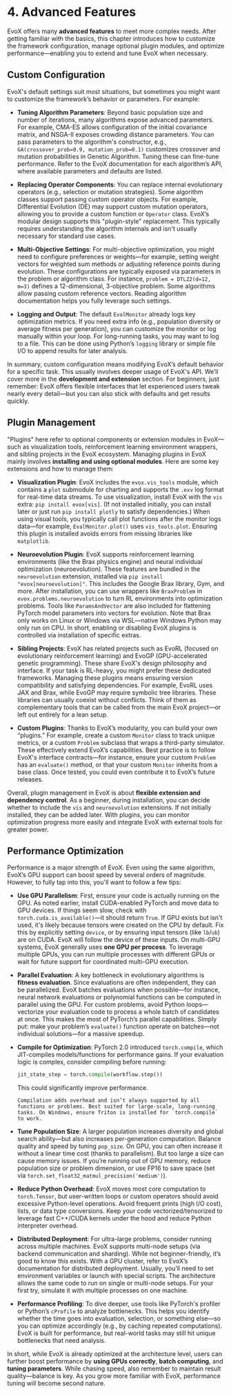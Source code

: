 # 4. Advanced Features

EvoX offers many **advanced features** to meet more complex needs. After getting familiar with the basics, this chapter introduces how to customize the framework configuration, manage optional plugin modules, and optimize performance—enabling you to extend and tune EvoX when necessary.

## Custom Configuration

EvoX's default settings suit most situations, but sometimes you might want to customize the framework’s behavior or parameters. For example:

- **Tuning Algorithm Parameters**: Beyond basic population size and number of iterations, many algorithms expose advanced parameters. For example, CMA-ES allows configuration of the initial covariance matrix, and NSGA-II exposes crowding distance parameters. You can pass parameters to the algorithm's constructor, e.g., `GA(crossover_prob=0.9, mutation_prob=0.1)` customizes crossover and mutation probabilities in Genetic Algorithm. Tuning these can fine-tune performance. Refer to the EvoX documentation for each algorithm’s API, where available parameters and defaults are listed.

- **Replacing Operator Components**: You can replace internal evolutionary operators (e.g., selection or mutation strategies). Some algorithm classes support passing custom operator objects. For example, Differential Evolution (DE) may support custom mutation operators, allowing you to provide a custom function or `Operator` class. EvoX’s modular design supports this "plugin-style" replacement. This typically requires understanding the algorithm internals and isn't usually necessary for standard use cases.

- **Multi-Objective Settings**: For multi-objective optimization, you might need to configure preferences or weights—for example, setting weight vectors for weighted sum methods or adjusting reference points during evolution. These configurations are typically exposed via parameters in the problem or algorithm class. For instance, `problem = DTLZ2(d=12, m=3)` defines a 12-dimensional, 3-objective problem. Some algorithms allow passing custom reference vectors. Reading algorithm documentation helps you fully leverage such settings.

- **Logging and Output**: The default `EvalMonitor` already logs key optimization metrics. If you need extra info (e.g., population diversity or average fitness per generation), you can customize the monitor or log manually within your loop. For long-running tasks, you may want to log to a file. This can be done using Python’s `logging` library or simple file I/O to append results for later analysis.

In summary, custom configuration means modifying EvoX’s default behavior for a specific task. This usually involves deeper usage of EvoX's API. We’ll cover more in the **development and extension** section. For beginners, just remember: EvoX offers flexible interfaces that let experienced users tweak nearly every detail—but you can also stick with defaults and get results quickly.

## Plugin Management

"Plugins" here refer to optional components or extension modules in EvoX—such as visualization tools, reinforcement learning environment wrappers, and sibling projects in the EvoX ecosystem. Managing plugins in EvoX mainly involves **installing and using optional modules**. Here are some key extensions and how to manage them:

- **Visualization Plugin**: EvoX includes the `evox.vis_tools` module, which contains a `plot` submodule for charting and supports the `.exv` log format for real-time data streams. To use visualization, install EvoX with the `vis` extra: `pip install evox[vis]`. (If not installed initially, you can install later or just run `pip install plotly` to satisfy dependencies.) When using visual tools, you typically call plot functions after the monitor logs data—for example, `EvalMonitor.plot()` uses `vis_tools.plot`. Ensuring this plugin is installed avoids errors from missing libraries like `matplotlib`.

- **Neuroevolution Plugin**: EvoX supports reinforcement learning environments (like the Brax physics engine) and neural individual optimization (neuroevolution). These features are bundled in the `neuroevolution` extension, installed via `pip install "evox[neuroevolution]"`. This includes the Google Brax library, Gym, and more. After installation, you can use wrappers like `BraxProblem` in `evox.problems.neuroevolution` to turn RL environments into optimization problems. Tools like `ParamsAndVector` are also included for flattening PyTorch model parameters into vectors for evolution. Note that Brax only works on Linux or Windows via WSL—native Windows Python may only run on CPU. In short, enabling or disabling EvoX plugins is controlled via installation of specific extras.

- **Sibling Projects**: EvoX has related projects such as EvoRL (focused on evolutionary reinforcement learning) and EvoGP (GPU-accelerated genetic programming). These share EvoX's design philosophy and interface. If your task is RL-heavy, you might prefer these dedicated frameworks. Managing these plugins means ensuring version compatibility and satisfying dependencies. For example, EvoRL uses JAX and Brax, while EvoGP may require symbolic tree libraries. These libraries can usually coexist without conflicts. Think of them as complementary tools that can be called from the main EvoX project—or left out entirely for a lean setup.

- **Custom Plugins**: Thanks to EvoX’s modularity, you can build your own “plugins.” For example, create a custom `Monitor` class to track unique metrics, or a custom `Problem` subclass that wraps a third-party simulator. These effectively extend EvoX’s capabilities. Best practice is to follow EvoX's interface contracts—for instance, ensure your custom `Problem` has an `evaluate()` method, or that your custom `Monitor` inherits from a base class. Once tested, you could even contribute it to EvoX’s future releases.

Overall, plugin management in EvoX is about **flexible extension and dependency control**. As a beginner, during installation, you can decide whether to include the `vis` and `neuroevolution` extensions. If not initially installed, they can be added later. With plugins, you can monitor optimization progress more easily and integrate EvoX with external tools for greater power.

## Performance Optimization

Performance is a major strength of EvoX. Even using the same algorithm, EvoX’s GPU support can boost speed by several orders of magnitude. However, to fully tap into this, you'll want to follow a few tips:

- **Use GPU Parallelism**: First, ensure your code is actually running on the GPU. As noted earlier, install CUDA-enabled PyTorch and move data to GPU devices. If things seem slow, check with `torch.cuda.is_available()`—it should return `True`. If GPU exists but isn't used, it's likely because tensors were created on the CPU by default. Fix this by explicitly setting `device`, or by ensuring input tensors (like `lb`/`ub`) are on CUDA. EvoX will follow the device of these inputs. On multi-GPU systems, EvoX generally uses **one GPU per process**. To leverage multiple GPUs, you can run multiple processes with different GPUs or wait for future support for coordinated multi-GPU execution.

- **Parallel Evaluation**: A key bottleneck in evolutionary algorithms is **fitness evaluation**. Since evaluations are often independent, they can be parallelized. EvoX batches evaluations when possible—for instance, neural network evaluations or polynomial functions can be computed in parallel using the GPU. For custom problems, avoid Python loops—vectorize your evaluation code to process a whole batch of candidates at once. This makes the most of PyTorch’s parallel capabilities. Simply put: make your problem’s `evaluate()` function operate on batches—not individual solutions—for a massive speedup.

- **Compile for Optimization**: PyTorch 2.0 introduced `torch.compile`, which JIT-compiles models/functions for performance gains. If your evaluation logic is complex, consider compiling before running:

  ```python
  jit_state_step = torch.compile(workflow.step())
  ```

  This could significantly improve performance.
  ```{note}
  Compilation adds overhead and isn’t always supported by all functions or problems. Best suited for large-scale, long-running tasks. On Windows, ensure Triton is installed for `torch.compile` to work.
  ```

- **Tune Population Size**: A larger population increases diversity and global search ability—but also increases per-generation computation. Balance quality and speed by tuning `pop_size`. On GPU, you can often increase it without a linear time cost (thanks to parallelism). But too large a size can cause memory issues. If you’re running out of GPU memory, reduce population size or problem dimension, or use FP16 to save space (set via `torch.set_float32_matmul_precision('medium')`).

- **Reduce Python Overhead**: EvoX moves most core computation to `torch.Tensor`, but user-written loops or custom operators should avoid excessive Python-level operations. Avoid frequent prints (high I/O cost), lists, or data type conversions. Keep your code vectorized/tensorized to leverage fast C++/CUDA kernels under the hood and reduce Python interpreter overhead.

- **Distributed Deployment**: For ultra-large problems, consider running across multiple machines. EvoX supports multi-node setups (via backend communication and sharding). While not beginner-friendly, it’s good to know this exists. With a GPU cluster, refer to EvoX’s documentation for distributed deployment. Usually, you’ll need to set environment variables or launch with special scripts. The architecture allows the same code to run on single or multi-node setups. For your first try, simulate it with multiple processes on one machine.

- **Performance Profiling**: To dive deeper, use tools like PyTorch's profiler or Python’s `cProfile` to analyze bottlenecks. This helps you identify whether the time goes into evaluation, selection, or something else—so you can optimize accordingly (e.g., by caching repeated computations). EvoX is built for performance, but real-world tasks may still hit unique bottlenecks that need analysis.

In short, while EvoX is already optimized at the architecture level, users can further boost performance by **using GPUs correctly**, **batch computing**, and **tuning parameters**. While chasing speed, also remember to maintain result quality—balance is key. As you grow more familiar with EvoX, performance tuning will become second nature.
